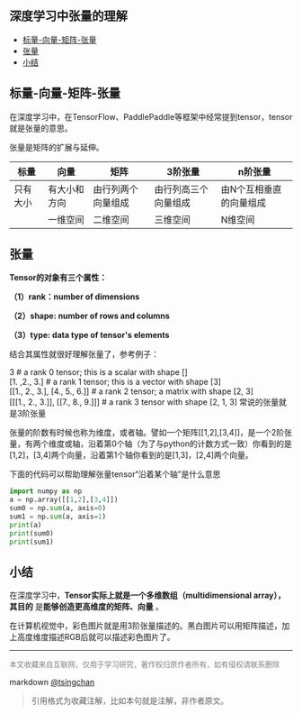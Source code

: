 深度学习中张量的理解
----

<!-- TOC -->

- [标量-向量-矩阵-张量](#标量-向量-矩阵-张量)
- [张量](#张量)
- [小结](#小结)

<!-- /TOC -->
## 标量-向量-矩阵-张量
  
在深度学习中，在TensorFlow、PaddlePaddle等框架中经常提到tensor，tensor就是张量的意思。

张量是矩阵的扩展与延伸。

|标量|  向量| 矩阵| 3阶张量| n阶张量 |
|-|-|-|-|-|
|只有大小| 有大小和方向| 由行列两个向量组成| 由行列高三个向量组成| 由N个互相垂直的向量组成|   
||一维空间| 二维空间| 三维空间| N维空间|

## 张量

**Tensor的对象有三个属性：**

**（1）rank：number of dimensions**

**（2）shape: number of rows and columns**

**（3）type: data type of tensor's elements**

结合其属性就很好理解张量了，参考例子：

3 # a rank 0 tensor; this is a scalar with shape \[\]  
\[1. ,2., 3.\] # a rank 1 tensor; this is a vector with shape \[3\]  
\[\[1., 2., 3.\], \[4., 5., 6.\]\] # a rank 2 tensor; a matrix with shape \[2, 3\]  
\[\[\[1., 2., 3.\]\], \[\[7., 8., 9.\]\]\] # a rank 3 tensor with shape \[2, 1, 3\] 常说的张量就是3阶张量

张量的阶数有时候也称为维度，或者轴。譬如一个矩阵\[\[1,2\],\[3,4\]\]，是一个2阶张量，有两个维度或轴，沿着第0个轴（为了与python的计数方式一致）你看到的是\[1,2\]，\[3,4\]两个向量，沿着第1个轴你看到的是\[1,3\]，\[2,4\]两个向量。

下面的代码可以帮助理解张量tensor“沿着某个轴”是什么意思

```python
import numpy as np
a = np.array([[1,2],[3,4]]) 
sum0 = np.sum(a, axis=0) 
sum1 = np.sum(a, axis=1)
print(a)
print(sum0) 
print(sum1) 
```


## 小结

在深度学习中，**Tensor实际上就是一个多维数组（multidimensional array），其目的** 是**能够创造更高维度的矩阵、向量** 。

在计算机视觉中，彩色图片就是用3阶张量描述的。黑白图片可以用矩阵描述，加上高度维度描述RGB后就可以描述彩色图片了。




----
<font size=2 color='grey'>本文收藏来自互联网，仅用于学习研究，著作权归原作者所有，如有侵权请联系删除</font>

markdown [@tsingchan](https://github.com/tsingchan) 

> 引用格式为收藏注解，比如本句就是注解，非作者原文。
